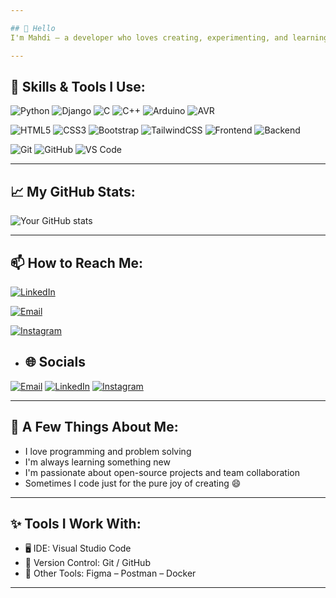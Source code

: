 ```yaml
---

## 👋 Hello  
I'm Mahdi – a developer who loves creating, experimenting, and learning!

---
```


## 🧰 Skills & Tools I Use:

![Python](https://img.shields.io/badge/Python-4B8BBE?style=for-the-badge&logo=python&logoColor=white)
![Django](https://img.shields.io/badge/Django-44B78B?style=for-the-badge&logo=django&logoColor=white)
![C](https://img.shields.io/badge/C-6A9FB5?style=for-the-badge&logo=c&logoColor=white)
![C++](https://img.shields.io/badge/C++-659AD2?style=for-the-badge&logo=c%2B%2B&logoColor=white)
![Arduino](https://img.shields.io/badge/Arduino-00B4AB?style=for-the-badge&logo=arduino&logoColor=white)
![AVR](https://img.shields.io/badge/AVR-FFE873?style=for-the-badge&logo=atmel&logoColor=black)

![HTML5](https://img.shields.io/badge/HTML5-FF7F50?style=for-the-badge&logo=html5&logoColor=white)
![CSS3](https://img.shields.io/badge/CSS3-40A9F3?style=for-the-badge&logo=css3&logoColor=white)
![Bootstrap](https://img.shields.io/badge/Bootstrap-BA55D3?style=for-the-badge&logo=bootstrap&logoColor=white)
![TailwindCSS](https://img.shields.io/badge/TailwindCSS-5EEAD4?style=for-the-badge&logo=tailwind-css&logoColor=black)
![Frontend](https://img.shields.io/badge/Frontend-FFB347?style=for-the-badge&logo=react&logoColor=white)
![Backend](https://img.shields.io/badge/Backend-8FBC8F?style=for-the-badge&logo=django&logoColor=white)

![Git](https://img.shields.io/badge/Git-FD8D14?style=for-the-badge&logo=git&logoColor=white)
![GitHub](https://img.shields.io/badge/GitHub-C084FC?style=for-the-badge&logo=github&logoColor=white)
![VS Code](https://img.shields.io/badge/VS_Code-3C99DC?style=for-the-badge&logo=visual-studio-code&logoColor=white)

---

## 📈 My GitHub Stats:

![Your GitHub stats](https://github-readme-stats.vercel.app/api?username=Hamzei0&show_icons=true&theme=radical)

---

## 📫 How to Reach Me:

[![LinkedIn](https://img.shields.io/badge/LinkedIn-mahdi--hamzei--6a0978235-87CEEB?style=for-the-badge&logo=linkedin&logoColor=black)](https://www.linkedin.com/in/mahdi-hamzei-6a0978235/)

[![Email](https://img.shields.io/badge/Email-hamzei8434@gmail.com-FFB6C1?style=for-the-badge&logo=gmail&logoColor=black)](mailto:hamzei8434@gmail.com)

[![Instagram](https://img.shields.io/badge/Instagram-master._.key._-FF69B4?style=for-the-badge&logo=instagram&logoColor=black)](https://www.instagram.com/master._.key._?igsh=a3h6OHpoa2pudGVw)

- ## 🌐 Socials

[![Email](https://img.shields.io/badge/Email-hamzei8434@gmail.com-FFB6C1?style=for-the-badge&logo=gmail&logoColor=black)](mailto:hamzei8434@gmail.com)
[![LinkedIn](https://img.shields.io/badge/LinkedIn-mahdi--hamzei--6a0978235-87CEEB?style=for-the-badge&logo=linkedin&logoColor=black)](https://www.linkedin.com/in/mahdi-hamzei-6a0978235/)
[![Instagram](https://img.shields.io/badge/Instagram-master._.key._-FF69B4?style=for-the-badge&logo=instagram&logoColor=black)](https://www.instagram.com/master._.key._?igsh=a3h6OHpoa2pudGVw)

---

## 🎯 A Few Things About Me:

- I love programming and problem solving  
- I'm always learning something new  
- I'm passionate about open-source projects and team collaboration  
- Sometimes I code just for the pure joy of creating 😄

---

## ✨ Tools I Work With:

- 🖥️ IDE: Visual Studio Code  
- 📁 Version Control: Git / GitHub  
- 🧪 Other Tools: Figma – Postman – Docker

---
